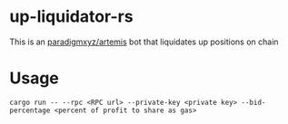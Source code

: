 # up-liquidator-rs
This is an [paradigmxyz/artemis](https://github.com/paradigmxyz/artemis) bot that liquidates up positions on chain

# Usage

```
cargo run -- --rpc <RPC url> --private-key <private key> --bid-percentage <percent of profit to share as gas>
```
